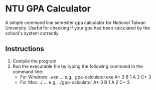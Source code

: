 # NTU GPA Calculator
A simple command line semester gpa calculator for National Taiwan University. Useful for checking if your gpa had been calculated by the school's system correctly.

## Instructions
1. Compile the program
2. Run the executable file by typing the following command in the command line:
   - For Windows: <name of executable>.exe <grade> <credit> <grade> <credit> ...
            e.g., gpa-calculator.exe A+ 3 B 1 A 2 C+ 3
   - For Mac: ./<name of executable> <grade> <credit> <grade> <credit> ...
            e.g., ./gpa-calculator A+ 3 B 1 A 2 C+ 3

